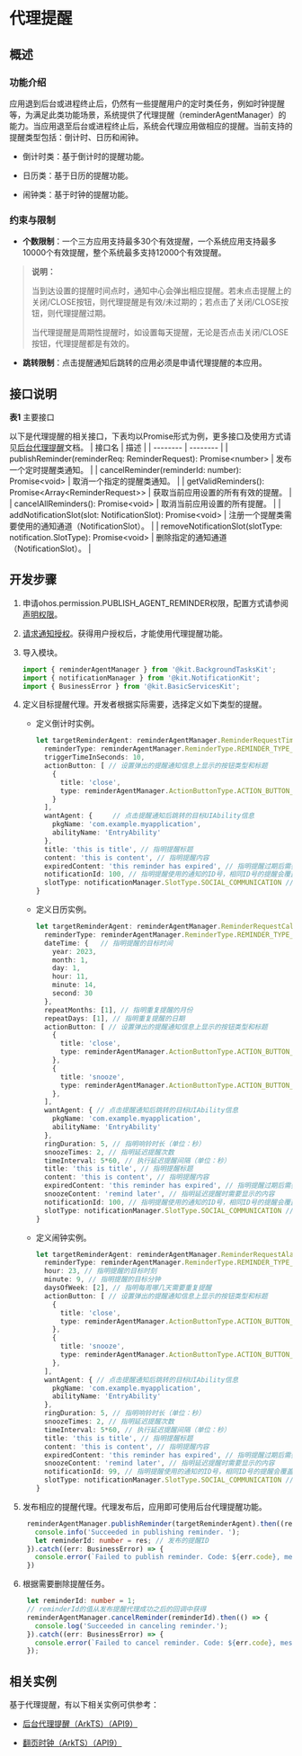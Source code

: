 # 代理提醒

## 概述

### 功能介绍

应用退到后台或进程终止后，仍然有一些提醒用户的定时类任务，例如时钟提醒等，为满足此类功能场景，系统提供了代理提醒（reminderAgentManager）的能力。当应用退至后台或进程终止后，系统会代理应用做相应的提醒。当前支持的提醒类型包括：倒计时、日历和闹钟。<!--RP1--><!--RP1End-->

- 倒计时类：基于倒计时的提醒功能。

- 日历类：基于日历的提醒功能。

- 闹钟类：基于时钟的提醒功能。

### 约束与限制

- **个数限制**：一个三方应用支持最多30个有效提醒<!--Del-->，一个系统应用支持最多10000个有效提醒，整个系统最多支持12000个有效提醒<!--DelEnd-->。

> **说明：**
>
> 当到达设置的提醒时间点时，通知中心会弹出相应提醒。若未点击提醒上的关闭/CLOSE按钮，则代理提醒是有效/未过期的；若点击了关闭/CLOSE按钮，则代理提醒过期。
>
> 当代理提醒是周期性提醒时，如设置每天提醒，无论是否点击关闭/CLOSE按钮，代理提醒都是有效的。

- **跳转限制**：点击提醒通知后跳转的应用必须是申请代理提醒的本应用。

<!--RP2--><!--RP2End-->


## 接口说明

**表1** 主要接口

以下是代理提醒的相关接口，下表均以Promise形式为例，更多接口及使用方式请见[后台代理提醒](../reference/apis-backgroundtasks-kit/js-apis-reminderAgentManager.md)文档。
| 接口名 | 描述 |
| -------- | -------- |
| publishReminder(reminderReq: ReminderRequest): Promise&lt;number&gt; | 发布一个定时提醒类通知。 |
| cancelReminder(reminderId: number): Promise&lt;void&gt; | 取消一个指定的提醒类通知。 |
| getValidReminders(): Promise&lt;Array&lt;ReminderRequest&gt;&gt; | 获取当前应用设置的所有有效的提醒。 |
| cancelAllReminders(): Promise&lt;void&gt; | 取消当前应用设置的所有提醒。 |
| addNotificationSlot(slot: NotificationSlot): Promise&lt;void&gt; | 注册一个提醒类需要使用的通知通道（NotificationSlot）。 |
| removeNotificationSlot(slotType: notification.SlotType): Promise&lt;void&gt; | 删除指定的通知通道（NotificationSlot）。 |


## 开发步骤

1. 申请ohos.permission.PUBLISH_AGENT_REMINDER权限，配置方式请参阅[声明权限](../security/AccessToken/declare-permissions.md)。

2. [请求通知授权](../notification/notification-enable.md)。获得用户授权后，才能使用代理提醒功能。

3. 导入模块。
   
   ```ts
   import { reminderAgentManager } from '@kit.BackgroundTasksKit';
   import { notificationManager } from '@kit.NotificationKit';
   import { BusinessError } from '@kit.BasicServicesKit';
   ```

4. 定义目标提醒代理。开发者根据实际需要，选择定义如下类型的提醒。

   - 定义倒计时实例。
     
      ```ts
      let targetReminderAgent: reminderAgentManager.ReminderRequestTimer = {
        reminderType: reminderAgentManager.ReminderType.REMINDER_TYPE_TIMER,   // 提醒类型为倒计时类型
        triggerTimeInSeconds: 10,
        actionButton: [ // 设置弹出的提醒通知信息上显示的按钮类型和标题
          {
            title: 'close',
            type: reminderAgentManager.ActionButtonType.ACTION_BUTTON_TYPE_CLOSE
          }
        ],
        wantAgent: {     // 点击提醒通知后跳转的目标UIAbility信息
          pkgName: 'com.example.myapplication',
          abilityName: 'EntryAbility'
        },
        title: 'this is title', // 指明提醒标题
        content: 'this is content', // 指明提醒内容
        expiredContent: 'this reminder has expired', // 指明提醒过期后需要显示的内容
        notificationId: 100, // 指明提醒使用的通知的ID号，相同ID号的提醒会覆盖
        slotType: notificationManager.SlotType.SOCIAL_COMMUNICATION // 指明提醒的Slot类型
      }
      ```

   - 定义日历实例。
     
      ```ts
      let targetReminderAgent: reminderAgentManager.ReminderRequestCalendar = {
        reminderType: reminderAgentManager.ReminderType.REMINDER_TYPE_CALENDAR, // 提醒类型为日历类型
        dateTime: {   // 指明提醒的目标时间
          year: 2023,
          month: 1,
          day: 1,
          hour: 11,
          minute: 14,
          second: 30
        },
        repeatMonths: [1], // 指明重复提醒的月份
        repeatDays: [1], // 指明重复提醒的日期
        actionButton: [ // 设置弹出的提醒通知信息上显示的按钮类型和标题
          {
            title: 'close',
            type: reminderAgentManager.ActionButtonType.ACTION_BUTTON_TYPE_CLOSE
          },
          {
            title: 'snooze',
            type: reminderAgentManager.ActionButtonType.ACTION_BUTTON_TYPE_SNOOZE
          },
        ],
        wantAgent: { // 点击提醒通知后跳转的目标UIAbility信息
          pkgName: 'com.example.myapplication',
          abilityName: 'EntryAbility'
        },
        ringDuration: 5, // 指明响铃时长（单位：秒）
        snoozeTimes: 2, // 指明延迟提醒次数
        timeInterval: 5*60, // 执行延迟提醒间隔（单位：秒）
        title: 'this is title', // 指明提醒标题
        content: 'this is content', // 指明提醒内容
        expiredContent: 'this reminder has expired', // 指明提醒过期后需要显示的内容
        snoozeContent: 'remind later', // 指明延迟提醒时需要显示的内容
        notificationId: 100, // 指明提醒使用的通知的ID号，相同ID号的提醒会覆盖
        slotType: notificationManager.SlotType.SOCIAL_COMMUNICATION // 指明提醒的Slot类型
      }
      ```

   - 定义闹钟实例。
   
      ```ts
      let targetReminderAgent: reminderAgentManager.ReminderRequestAlarm = {
        reminderType: reminderAgentManager.ReminderType.REMINDER_TYPE_ALARM, // 提醒类型为闹钟类型
        hour: 23, // 指明提醒的目标时刻
        minute: 9, // 指明提醒的目标分钟
        daysOfWeek: [2], // 指明每周哪几天需要重复提醒
        actionButton: [ // 设置弹出的提醒通知信息上显示的按钮类型和标题
          {
            title: 'close',
            type: reminderAgentManager.ActionButtonType.ACTION_BUTTON_TYPE_CLOSE
          },
          {
            title: 'snooze',
            type: reminderAgentManager.ActionButtonType.ACTION_BUTTON_TYPE_SNOOZE
          },
        ],
        wantAgent: { // 点击提醒通知后跳转的目标UIAbility信息
          pkgName: 'com.example.myapplication',
          abilityName: 'EntryAbility'
        },
        ringDuration: 5, // 指明响铃时长（单位：秒）
        snoozeTimes: 2, // 指明延迟提醒次数
        timeInterval: 5*60, // 执行延迟提醒间隔（单位：秒）
        title: 'this is title', // 指明提醒标题
        content: 'this is content', // 指明提醒内容
        expiredContent: 'this reminder has expired', // 指明提醒过期后需要显示的内容
        snoozeContent: 'remind later', // 指明延迟提醒时需要显示的内容
        notificationId: 99, // 指明提醒使用的通知的ID号，相同ID号的提醒会覆盖
        slotType: notificationManager.SlotType.SOCIAL_COMMUNICATION // 指明提醒的Slot类型
      }
      ```

5. 发布相应的提醒代理。代理发布后，应用即可使用后台代理提醒功能。
   
   ```ts
    reminderAgentManager.publishReminder(targetReminderAgent).then((res: number) => {
      console.info('Succeeded in publishing reminder. ');
      let reminderId: number = res; // 发布的提醒ID
    }).catch((err: BusinessError) => {
      console.error(`Failed to publish reminder. Code: ${err.code}, message: ${err.message}`);
    })
   ```

6. 根据需要删除提醒任务。
   
   ```ts
    let reminderId: number = 1;
    // reminderId的值从发布提醒代理成功之后的回调中获得
    reminderAgentManager.cancelReminder(reminderId).then(() => {
      console.log('Succeeded in canceling reminder.');
    }).catch((err: BusinessError) => {
      console.error(`Failed to cancel reminder. Code: ${err.code}, message: ${err.message}`);
    });
   ```


## 相关实例

基于代理提醒，有以下相关实例可供参考：

- [后台代理提醒（ArkTS）（API9）](https://gitee.com/openharmony/applications_app_samples/tree/OpenHarmony-5.0.0-Release/code/BasicFeature/TaskManagement/ReminderAgentManager)

- [翻页时钟（ArkTS）（API9）](https://gitee.com/openharmony/applications_app_samples/tree/OpenHarmony-5.0.0-Release/code/Solutions/Tools/FlipClock)
